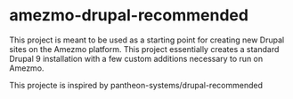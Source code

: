 # amezmo-drupal-recommended

This project is meant to be used as a starting point for creating new Drupal sites on the Amezmo platform. This project essentially creates a standard Drupal 9 installation with a few custom additions necessary to run on Amezmo.

This projecte is inspired by pantheon-systems/drupal-recommended